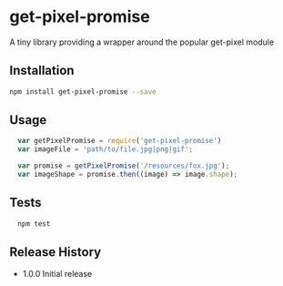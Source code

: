 get-pixel-promise
=========

A tiny library providing a wrapper around the popular get-pixel module

## Installation

```bash
npm install get-pixel-promise --save
```

## Usage
```javascript
  var getPixelPromise = require('get-pixel-promise')
  var imageFile = 'path/to/file.jpg|png|gif';

  var promise = getPixelPromise('/resources/fox.jpg');
  var imageShape = promise.then((image) => image.shape);
```

## Tests
```bash
  npm test
```
## Release History

* 1.0.0 Initial release
